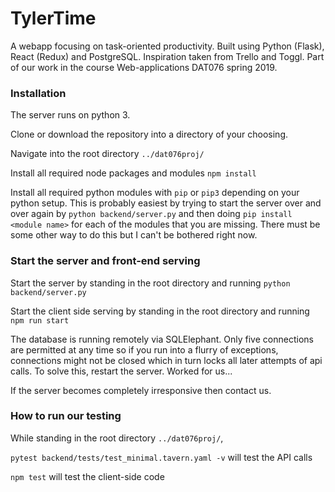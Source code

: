 # TylerTime

A webapp focusing on task-oriented productivity. Built using Python (Flask), React (Redux) and PostgreSQL. 
Inspiration taken from Trello and Toggl. 
Part of our work in the course Web-applications DAT076 spring 2019. 

### Installation

The server runs on python 3. 

Clone or download the repository into a directory of your choosing. 

Navigate into the root directory `../dat076proj/`

Install all required node packages and modules
`npm install`

Install all required python modules with `pip` or `pip3` depending on your python setup. 
This is probably easiest by trying to start the server over and over again by
`python backend/server.py`
and then doing
`pip install <module name>`
for each of the modules that you are missing. There must be some other way to do this but I can't be bothered right now. 

### Start the server and front-end serving
Start the server by standing in the root directory and running `python backend/server.py`

Start the client side serving by standing in the root directory and running `npm run start`

The database is running remotely via SQLElephant. Only five connections are permitted at any time so if you run into a flurry of exceptions, connections might not be closed which in turn locks all later attempts of api calls. To solve this, restart the server. Worked for us...

If the server becomes completely irresponsive then contact us. 

### How to run our testing
While standing in the root directory `../dat076proj/`, 

`pytest backend/tests/test_minimal.tavern.yaml -v` will test the API calls

`npm test` will test the client-side code
